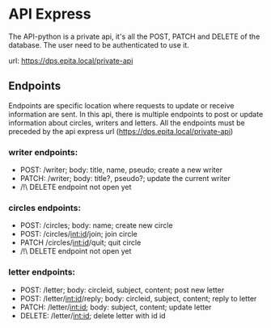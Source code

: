 # API Express

The API-python is a private api, it's all the POST, PATCH and DELETE of the database. The user need to be authenticated to use it.

url: https://dps.epita.local/private-api

## Endpoints
Endpoints are specific location where requests to update or receive information are sent.
In this api, there is multiple endpoints to post or update information about circles, writers and letters.
All the endpoints must be preceded by the api express url (https://dps.epita.local/private-api)

### writer endpoints:
 - POST: /writer; body: title, name, pseudo; create a new writer
 - PATCH: /writer; body: title?, pseudo?; update the current writer
 - /!\ DELETE endpoint not open yet

### circles endpoints:
 - POST: /circles; body: name; create new circle
 - POST: /circles/<int:id>/join; join circle
 - PATCH /circles/<int:id>/quit; quit circle
 - /!\ DELETE endpoint not open yet


### letter endpoints:
 - POST: /letter; body: circleid, subject, content; post new letter
 - POST: /letter/<int:id>/reply; body: circleid, subject, content; reply to letter
 - PATCH: /letter/<int:id>; body: subject, content; update letter
 - DELETE: /letter/<int:id>; delete letter with id id